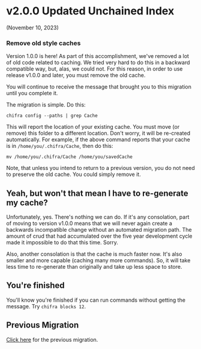 # v2.0.0 Updated Unchained Index

(November 10, 2023)

### Remove old style caches

Version 1.0.0 is here! As part of this accomplishment, we've removed a lot of old code related to caching. We tried very hard to do this in a backward compatible way, but, alas, we could not. For this reason, in order to use release v1.0.0 and later, you must remove the old cache.

You will continue to receive the message that brought you to this migration until you complete it.

The migration is simple. Do this:

```
chifra config --paths | grep Cache
```

This will report the location of your existing cache. You must move (or remove) this folder to a different location. Don't worry, it will be re-created automatically. For example, if the above command reports that your cache is in `/home/you/.chifra/Cache`, then do this:

```
mv /home/you/.chifra/Cache /home/you/savedCache
```

Note, that unless you intend to return to a previous version, you do not need to preserve the old cache. You could simply remove it.

## Yeah, but won't that mean I have to re-generate my cache?

Unfortunately, yes. There's nothing we can do. If it's any consolation, part of moving to version v1.0.0 means that we will never again create a backwards incompatible change without an automated migration path. The amount of crud that had accumulated over the five year development cycle made it impossible to do that this time. Sorry.

Also, another consolation is that the cache is much faster now. It's also smaller and more capable (caching many more commands). So, it will take less time to re-generate than originally and take up less space to store.

## You're finished

You'll know you're finished if you can run commands without getting the message. Try `chifra blocks 12`.

## Previous Migration

[Click here](./README-v0.70.0.md) for the previous migration.
